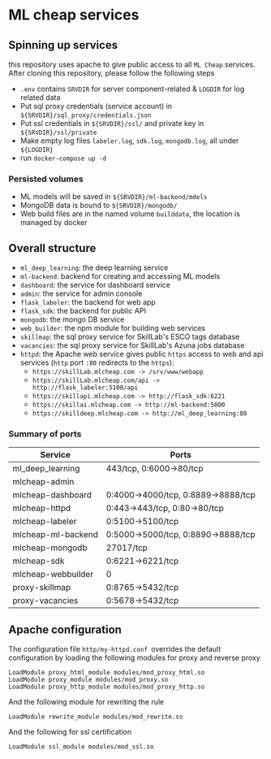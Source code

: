 # ML cheap services
## Spinning up services
this repository uses apache to give public access to all `ML Cheap` services. After cloning this repository, please follow the following steps
- `.env` contains `SRVDIR` for server component-related & `LOGDIR` for log related data 
- Put sql proxy credentials (service account) in `${SRVDIR}/sql_proxy/credentials.json`
- Put ssl credentials in `${SRVDIR}/ssl/` and private key in `${SRVDIR}/ssl/private`
- Make empty log files `labeler.log`, `sdk.log`, `mongodb.log`, all under `${LOGDIR}`
- run `docker-compose up -d`

### Persisted volumes 
- ML models will be saved in `${SRVDIR}/ml-backend/mdels`
- MongoDB data is bound to `${SRVDIR}/mongodb/`
- Web build files are in the named volume `builddata`, the location is managed by docker

## Overall structure 

- `ml_deep_learning`: the deep learning service
- `ml-backend`: backend for creating and accessing ML models
- `dashboard`: the service for dashboard service
- `admin`: the service for admin console
- `flask_labeler`: the backend for web app
- `flask_sdk`: the backend for public API
- `mongodb`: the mongo DB service
- `web_builder`: the npm module for building web services
- `skillmap`: the sql proxy service for SkillLab's ESCO tags database
- `vacancies`: the sql proxy service for SkillLab's Azuna jobs database
- `httpd`: the Apache web service gives public `https` access to web and api services (`http` port `:80` redirects to the `https`):
  - `https://skillLab.mlcheap.com -> /srv/www/webapp`
  - `https://skillLab.mlcheap.com/api -> http://flask_labeler:5100/api`
  - `https://skillapi.mlcheap.com -> http://flask_sdk:6221`
  - `https://skillai.mlcheap.com -> http://ml-backend:5000`
  - `https://skilldeep.mlcheap.com -> http://ml_deep_learning:80`


### Summary of ports
| Service | Ports |  
|---|---|
ml_deep_learning    |  443/tcp, 0:6000->80/tcp    |             
mlcheap-admin       |  |                                          
mlcheap-dashboard   | 0:4000->4000/tcp, 0:8889->8888/tcp |
mlcheap-httpd       | 0:443->443/tcp, 0:80->80/tcp     | 
mlcheap-labeler     | 0:5100->5100/tcp                     |   
mlcheap-ml-backend  | 0:5000->5000/tcp, 0:8890->8888/tcp |
mlcheap-mongodb     |  27017/tcp                 |                    
mlcheap-sdk         | 0:6221->6221/tcp      |                  
mlcheap-webbuilder  | 0              |                                   
proxy-skillmap      | 0:8765->5432/tcp                        
proxy-vacancies     | 0:5678->5432/tcp |

## Apache configuration  
The configuration file `http/my-httpd.conf `overrides the default configuration by loading the following modules for proxy and reverse proxy 
```
LoadModule proxy_html_module modules/mod_proxy_html.so
LoadModule proxy_module modules/mod_proxy.so
LoadModule proxy_http_module modules/mod_proxy_http.so
```
And the following module for rewriting the rule 
```
LoadModule rewrite_module modules/mod_rewrite.so
```
And the following for ssl certification 
```
LoadModule ssl_module modules/mod_ssl.so
```
